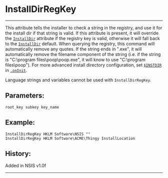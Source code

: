 # InstallDirRegKey

---

This attribute tells the installer to check a string in the registry, and use it for the install dir if that string is valid. If this attribute is present, it will override the [`InstallDir`][1] attribute if the registry key is valid, otherwise it will fall back to the [`InstallDir`][1] default. When querying the registry, this command will automatically remove any quotes. If the string ends in ".exe", it will automatically remove the filename component of the string (i.e. if the string is "C:\program files\poop\poop.exe", it will know to use "C:\program files\poop"). For more advanced install directory configuration, set [`$INSTDIR`][2] in [`.onInit`][3].

Language strings and variables cannot be used with `InstallDirRegKey`.

## Parameters:

    root_key subkey key_name

## Example:

	InstallDirRegKey HKLM Software\NSIS ""
	InstallDirRegKey HKLM Software\ACME\Thingy InstallLocation

## History:

Added in NSIS v1.0f

---

[1]: InstallDir.md
[2]: ../Variables/$INSTDIR.md
[3]: ../Callbacks/.onInit.md